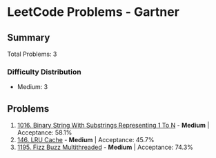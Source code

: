 # LeetCode Problems - Gartner

## Summary
Total Problems: 3

### Difficulty Distribution

- Medium: 3

## Problems

1. [1016. Binary String With Substrings Representing 1 To N](https://leetcode.com/problems/binary-string-with-substrings-representing-1-to-n/) - **Medium** | Acceptance: 58.1%
2. [146. LRU Cache](https://leetcode.com/problems/lru-cache/) - **Medium** | Acceptance: 45.7%
3. [1195. Fizz Buzz Multithreaded](https://leetcode.com/problems/fizz-buzz-multithreaded/) - **Medium** | Acceptance: 74.3%